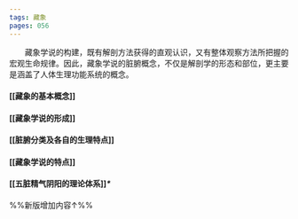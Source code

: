 ```yaml
---
tags: 藏象
pages: 056
---
```

&emsp;&emsp;藏象学说的构建，既有解剖方法获得的直观认识，又有整体观察方法所把握的宏观生命规律。因此，藏象学说的脏腑概念，不仅是解剖学的形态和部位，更主要是涵盖了人体生理功能系统的概念。

#### [[藏象的基本概念]]
#### [[藏象学说的形成]]
#### [[脏腑分类及各自的生理特点]]
#### [[藏象学说的特点]]
#### [[五脏精气阴阳的理论体系]]<dfn>\*</dfn>
%%新版增加内容↑%%